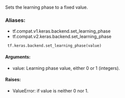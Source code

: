 Sets the learning phase to a fixed value.
### Aliases:
- tf.compat.v1.keras.backend.set_learning_phase
- tf.compat.v2.keras.backend.set_learning_phase

```
 tf.keras.backend.set_learning_phase(value)
```
#### Arguments:
- value: Learning phase value, either 0 or 1 (integers).
#### Raises:
- ValueError: if value is neither 0 nor 1.
